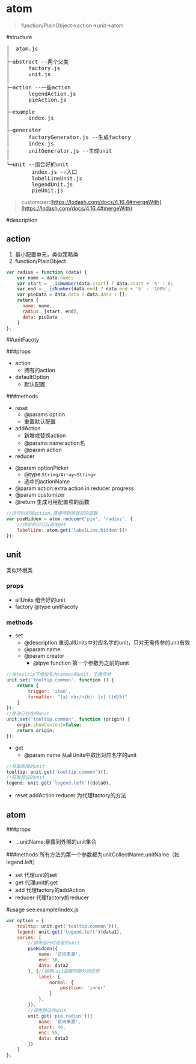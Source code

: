 # atom
>function/PlainObject->action->unit->atom

#structure
<pre>
│  atom.js
│  
├─abstract --两个父类
│      factory.js
│      unit.js
│      
├─action --一些action
│      legendAction.js
│      pieAction.js
│      
├─example
│      index.js
│      
├─generator
│      factoryGenerator.js --生成factory
│      index.js
│      unitGenerator.js --生成unit
│      
└─unit --组合好的unit
        index.js --入口
        labelLineUnit.js 
        legendUnit.js
        pieUnit.js
</pre>
>customizer:[https://lodash.com/docs/4.16.4#mergeWith](https://lodash.com/docs/4.16.4#mergeWith)

#description
## action
1. 最小配置单元，类似策略类
2. function/PlainObject

```js
var radius = function (data) {
	var name = data.name;
	var start = _.isNumber(data.start) ? data.start + '%' : 0;
	var end = _.isNumber(data.end) ? data.end + '%' : '100%';
	var pieData = data.data ? data.data : [];
	return {
	  name: name,
	  radius: [start, end],
	  data: pieData
	}
};
```
##unitFacoty

###props
- action
	- 拥有的action
- defaultOption
	- 默认配置

###methods
- reset
	- @params option
	- 重置默认配置
- addAction
	- 新增或替换action
	- @params name:action名
	- @param action 
- reducer
 * @param optionPicker 
     * @type:`String/Array<String>`
     * 选中的actionName
 * @param action:extra action in reducer progress
 * @param customizer
 * @return 生成可用配置项的函数

```js
//运行时组装action,直接得到组装好的函数
var pieHidden = atom.reducer('pie', 'radius', {
	//内部依旧可以调用get
    labelLine: atom.get('labelLine.hidden')()
});
```

## unit 
类似环境类
### props
- allUnits 组合好的unit
- factory @type unitFacoty

### methods
- set
	* @description 重设allUnits中对应名字的unit，只对无需传参的unit有效 
	* @param name
	* @param creator 
		* @tpye function 第一个参数为之前的unit

```js
//在tooltip下增加名为common的unit，无需传参
unit.set('tooltip.common', function () {
    return {
        trigger: 'item',
        formatter: "{a} <br/>{b}: {c} ({d}%)"
    }
});
//修改已存在的unit
unit.set('tooltip.common', function (origin) {
    orgin.showContent=false;
	return origin;
});
```

- get
	* @param name 从allUnits中取出对应名字的unit
```js
//获取新增的unit
tooltip: unit.get('tooltip.common')(),
//获取预设的unit
legend: unit.get('legend.left')(data0),
```
* reset addAction reducer 为代理factory的方法

## atom
###props
- ...unitName:暴露到外部的unit集合

###methods
所有方法的第一个参数都为unitCollectName.unitName（如legend.left）
- set 代理unit的set
- get 代理unit的get
- add 代理factory的addAction
- reducer 代理factory的reducer

#usage
see:example/index.js

```js
var option = {
    tooltip: unit.get('tooltip.common')(),
    legend: unit.get('legend.left')(data1),
    series: [
		//调用运行时组装的unit
        pieHidden({
            name: '访问来源',
            end: 30,
            data: data2
        }, {//调用unit函数时额外的选项
            label: {
                normal: {
                    position: 'inner'
                }
            },
        }),
		//调用预设的unit
        unit.get('pie.radius')({
            name: '访问来源',
            start: 40,
            end: 55,
            data: data3
        })
    ]
};
```